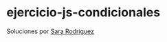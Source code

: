 # ejercicio-js-condicionales

Soluciones por [Sara Rodriguez](https://github.com/SaraaLee/ejercicio-js-condicionales)
